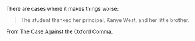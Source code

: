There are cases where it makes things worse:

> The student thanked her principal, Kanye West, and her little brother.


From [The Case Against the Oxford Comma](https://medium.com/swlh/the-case-against-the-oxford-comma-db92ebac77b8).
